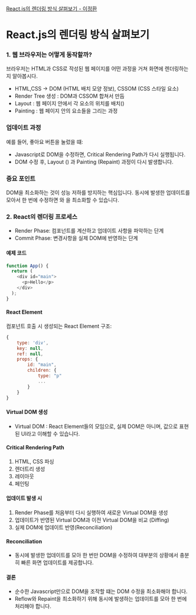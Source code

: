[React.js의 렌더링 방식 살펴보기 - 이정환](https://www.youtube.com/watch?v=N7qlk_GQRJU)

# React.js의 렌더링 방식 살펴보기

### 1. 웹 브라우저는 어떻게 동작할까?

브라우저는 HTML과 CSS로 작성된 웹 페이지를 어떤 과정을 거쳐 화면에 렌더링하는지 알아봅시다.

- HTML,CSS -> DOM (HTML 배치 모양 정보), CSSOM (CSS 스타일 요소)
- Render Tree 생성 : DOM과 CSSOM 합쳐서 만듬
- Layout : 웹 페이지 안에서 각 요소의 위치를 배치(<Reflow>)
- Painting : 웹 페이지 안의 요소들을 그리는 과정

### 업데이트 과정

예를 들어, 좋아요 버튼을 눌렀을 떄:

- Javascript로 DOM을 수정하면, Critical Rendering Path가 다시 실행됩니다.
- DOM 수정 후, Layout (<Reflow>) 과 Painting (Repaint) 과정이 다시 발생합니다.

### 중요 포인트

DOM을 최소화하는 것이 성능 저하를 방지하는 핵심입니다.
동시에 발생한 업데이트를 모아서 한 번에 수정하면 <Reflow>와 <Repaint>을 최소화할 수 있습니다.

### 2. React의 렌더링 프로세스

- Render Phase: 컴포넌트를 계산하고 업데이트 사항을 파악하는 단계
- Commit Phase: 변경사항을 실제 DOM에 반영하는 단계

#### 예제 코드

```javascript
function App() {
  return (
    <div id="main">
      <p>Hello</p>
    </div>
  );
}
```

#### React Element

컴포넌트 호출 시 생성되는 React Element 구조:

```javascript
{
    type: 'div',
    key: null,
    ref: null,
    props: {
        id: "main",
        children: {
            type: "p"
            ...
        }
    }
}
```

#### Virtual DOM 생성

- Virtual DOM : React Element들의 모임으로, 실제 DOM은 아니며, 값으로 표현된 UI라고 이해할 수 있습니다.

#### Critical Rendering Path

1. HTML, CSS 파싱
2. 렌더트리 생성
3. 레이아웃
4. 페인팅

#### 업데이트 발생 시

1. Render Phase를 처음부터 다시 실행하여 새로운 Virtual DOM을 생성
2. 업데이트가 반영된 Virtual DOM과 이전 Virtual DOM을 비교 (Diffing)
3. 실제 DOM에 업데이트 반영(Reconciliation)

#### Reconciliation

- 동시에 발생한 업데이트를 모아 한 번만 DOM을 수정하여 대부분의 상황에서 충분히 빠른 화면 업데이트를 제공합니다.

#### 결론

- 순수한 Javascript만으로 DOM을 조작할 떄는 DOM 수정을 최소화해야 합니다.
- Reflow와 Repaint을 최소화하기 위해 동시에 발생하는 업데이트를 모아 한 번에 처리해야 합니다.
